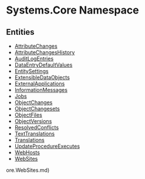 ﻿---
uid: Systems.Core
---
# Systems.Core Namespace

## Entities
- [AttributeChanges](Systems.Core.AttributeChanges.md)  
- [AttributeChangesHistory](Systems.Core.AttributeChangesHistory.md)  
- [AuditLogEntries](Systems.Core.AuditLogEntries.md)  
- [DataEntryDefaultValues](Systems.Core.DataEntryDefaultValues.md)  
- [EntitySettings](Systems.Core.EntitySettings.md)  
- [ExtensibleDataObjects](Systems.Core.ExtensibleDataObjects.md)  
- [ExternalApplications](Systems.Core.ExternalApplications.md)  
- [InformationMessages](Systems.Core.InformationMessages.md)  
- [Jobs](Systems.Core.Jobs.md)  
- [ObjectChanges](Systems.Core.ObjectChanges.md)  
- [ObjectChangesets](Systems.Core.ObjectChangesets.md)  
- [ObjectFiles](Systems.Core.ObjectFiles.md)  
- [ObjectVersions](Systems.Core.ObjectVersions.md)  
- [ResolvedConflicts](Systems.Core.ResolvedConflicts.md)  
- [TextTranslations](Systems.Core.TextTranslations.md)  
- [Translations](Systems.Core.Translations.md)  
- [UpdateProcedureExecutes](Systems.Core.UpdateProcedureExecutes.md)  
- [WebHosts](Systems.Core.WebHosts.md)  
- [WebSites](Systems.Core.WebSites.md)  

ore.WebSites.md)  

